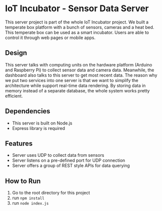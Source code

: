 # IoT Incubator - Sensor Data Server
This server project is part of the whole IoT Incubator project. We built a temperate box platform with a bunch of sensors, cameras and a heat bed. This temperate box can be used as a smart incubator. Users are able to control it through web pages or mobile apps. 

## Design
This server talks with computing units on the hardware platform (Arduino and Raspberry Pi) to collect sensor data and camera data. Meanwhile, the dashboard also talks to this server to get most recent data. The reason why we put two services into one server is that we want to simplify the architecture while support real-time data rendering. By storing data in memory instead of a separate database, the whole system works pretty efficient.

## Dependencies
- This server is built on Node.js
- Express library is required

## Features
- Server uses UDP to collect data from sensors
- Server listens on a pre-defined port for UDP connection
- Server offers a group of REST style APIs for data querying

## How to Run

 1. Go to the root directory for this project
 2. run `npm install`
 3. run `node index.js`
